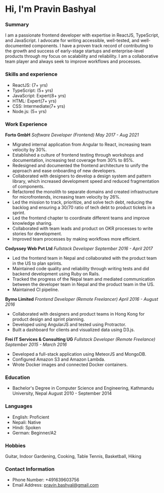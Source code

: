 # Hi, I'm Pravin Bashyal

### Summary

I am a passionate frontend developer with expertise in ReactJS, TypeScript, and JavaScript. I advocate for writing accessible, well-tested, and well-documented components. I have a proven track record of contributing to the growth and success of early-stage startups and enterprise-level products through my focus on scalability and reliability. I am a collaborative team player and always seek to improve workflows and processes.

### Skills and experience

- ReactJS: (7+ yrs)
- TypeScript: (5+ yrs)
- JavaScript: Expert(8+ yrs)
- HTML: Expert(7+ yrs)
- CSS: Intermediate(7+ yrs)
- Node.js: (5+ yrs)

### Work Experience

**Forto GmbH**
_Software Developer (Frontend)_
_May 2017 - Aug 2021_

- Migrated internal application from Angular to React, increasing team velocity by 30%.
- Established a culture of frontend testing through workshops and documentation, increasing test coverage from 30% to 85%.
- Redesigned and documented the frontend architecture to unify the approach and ease onboarding of new developers.
- Collaborated with designers to develop a design system and pattern library, which increased development speed and reduced fragmentation of components.
- Refactored the monolith to separate domains and created infrastructure for microfrontends, increasing team velocity by 26%.
- Led the mission to track, prioritize, and solve tech debt, reducing the backlog and ensuring a 30/70 ratio of tech debt to product tickets in a sprint.
- Led the frontend chapter to coordinate different teams and improve knowledge sharing.
- Collaborated with team leads and product on OKR processes to write stories for development.
- Improved team processes by making workflows more efficient.

**Codyssey Web Pvt Ltd**
_Fullstack Developer_
_September 2016 - April 2017_

- Led the frontend team in Nepal and collaborated with the product team in the US to plan sprints.
- Maintained code quality and reliability through writing tests and did backend development using Ruby on Rails.
- Tracked the progress of the Nepal team and mediated communication between the developer team in Nepal and the product team in the US.
- Maintained CI pipeline.

**Bymo Limited**
_Frontend Developer (Remote Freelancer)_
_April 2016 - August 2016_

- Collaborated with designers and product teams in Hong Kong for product design and sprint planning.
- Developed using AngularJS and tested using Protractor.
- Built a dashboard for clients and visualized data using D3.js.

**Frei IT Services & Consulting UG**
_Fullstack Developer (Remote Freelance)_
_September 2015 - March 2016_

- Developed a full-stack application using MeteorJS and MongoDB.
- Configured Amazon S3 and Amazon Lambda.
- Wrote Docker images and connected Docker containers.

### Education

- Bachelor's Degree in Computer Science and Engineering, Kathmandu University, Nepal
  August 2010 - September 2014

### Languages

- English: Proficient
- Nepali: Native
- Hindi: Spoken
- German: Beginner/A2

### Hobbies

Guitar, Indoor Gardening, Cooking, Table Tennis, Basketball, Hiking

### Contact Information

- Phone Number: +491639603756
- Email Address: pravin.bashyal@gmail.com
